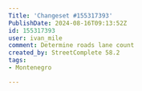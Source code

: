 ```yaml
---
Title: 'Changeset #155317393'
PublishDate: 2024-08-16T09:13:52Z
id: 155317393
user: ivan_mile
comment: Determine roads lane count
created_by: StreetComplete 58.2
tags:
- Montenegro

---
```

